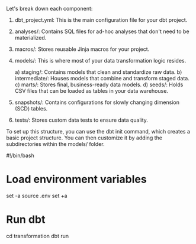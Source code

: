 Let's break down each component:

1. dbt_project.yml: This is the main configuration file for your dbt project.

2. analyses/: Contains SQL files for ad-hoc analyses that don't need to be materialized.

3. macros/: Stores reusable Jinja macros for your project.

4. models/: This is where most of your data transformation logic resides.

    a) staging/: Contains models that clean and standardize raw data.
    b) intermediate/: Houses models that combine and transform staged data.
    c) marts/: Stores final, business-ready data models.
    d) seeds/: Holds CSV files that can be loaded as tables in your data warehouse.

5. snapshots/: Contains configurations for slowly changing dimension (SCD) tables.

6. tests/: Stores custom data tests to ensure data quality.

To set up this structure, you can use the dbt init command, which creates a basic project structure. You can then customize it by adding the subdirectories within the models/ folder.

#!/bin/bash

# Load environment variables
set -a
source .env
set +a

# Run dbt
cd transformation
dbt run
